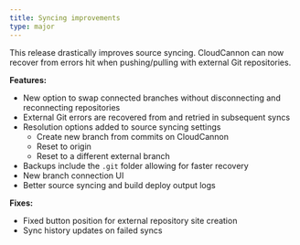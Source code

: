 ```yaml
---
title: Syncing improvements
type: major
---
```

This release drastically improves source syncing. CloudCannon can now recover from errors hit when pushing/pulling with external Git repositories.

**Features:**

* New option to swap connected branches without disconnecting and reconnecting repositories
* External Git errors are recovered from and retried in subsequent syncs
* Resolution options added to source syncing settings
  * Create new branch from commits on CloudCannon
  * Reset to origin
  * Reset to a different external branch
* Backups include the `.git` folder allowing for faster recovery
* New branch connection UI
* Better source syncing and build deploy output logs

**Fixes:**

* Fixed button position for external repository site creation
* Sync history updates on failed syncs
